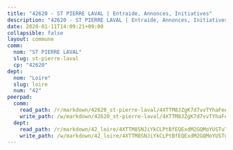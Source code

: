 ```yaml
---
title: "42620 - ST PIERRE LAVAL | Entraide, Annonces, Initiatives"
description: "42620 - ST PIERRE LAVAL | Entraide, Annonces, Initiatives"
date: 2020-01-11T14:09:21+09:00
collapsible: false
layout: commune
comm:
  nom: "ST PIERRE LAVAL"
  slug: st-pierre-laval
  cp: "42620"
dept:
  nom: "Loire"
  slug: loire
  num: "42"
peerpad:
  comm:
    read_path: /r/markdown/42620_st-pierre-laval/4XTTM8JZgK7d7vvTYhaFeAteJzkrSq6qrNctp5UsSXYP9szeZ
    write_path: /w/markdown/42620_st-pierre-laval/4XTTM8JZgK7d7vvTYhaFeAteJzkrSq6qrNctp5UsSXYP9szeZ-K3TgUyavFzak2QgGt6TmpRaup1vfnqfP5mUMr9PGyy3hn7jXyFxpJDfZjszevJPn1ZquDWw8jgB4i3iNG4UQLs6sUckdKsSMPLCaBjs4w5MTpkDALo6U8ompbK2Ro6wsJscFcLR3
  dept:
    read_path: /r/markdown/42_loire/4XTTM8SNJiYkCLPtBfEQExdM2GQMoYUSTuTytLrQfQVaaYJeW
    write_path: /w/markdown/42_loire/4XTTM8SNJiYkCLPtBfEQExdM2GQMoYUSTuTytLrQfQVaaYJeW-K3TgUi5YJecchkttgL3M6Pu99u8hH2akRrHDb4XXZXATCvGiyzrNbe23fQbzNYiKWDR2re6vQN4Gxv5BQ2dayjGg1AqxtpHRtgi6cm74UeqjVtXM2ZJFa6mvBKTRc4s3X6tJYycN
---
```


